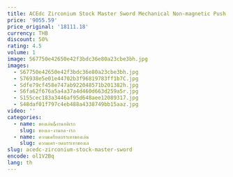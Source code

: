 ```yaml
---
title: ACEdc Zirconium Stock Master Sword Mechanical Non-magnetic Push Slider Antistress Relaxing Toys
price: '9055.59'
price_original: '18111.18'
currency: THB
discount: 50%
rating: 4.5
volume: 1
image: S67750e42650e42f3bdc36e80a23cbe3bh.jpg
images:
  - S67750e42650e42f3bdc36e80a23cbe3bh.jpg
  - S76938e5e01e44702b3f96819783ff1b7C.jpg
  - Sdfe79cf458e747ab922048571b201382h.jpg
  - S6fa62f676a5a4a37a4d460d663d259a5r.jpg
  - S155cec183a3446af95d648aee12089317.jpg
  - S48daf01f797c4eb488a4338749bb15aaz.jpg
video: ''
categories:
  - name: ของเล่น&งานอดิเรก
    slug: ของเล-งานอด-เรก
  - name: ความเครียดบรรเทาของเล่น
    slug: ความเคร-ยดบรรเทาของเล
slug: acedc-zirconium-stock-master-sword
encode: ol1V2Bq
lang: th
---
```

  